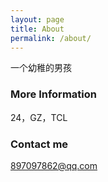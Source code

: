 ```yaml
---
layout: page
title: About
permalink: /about/
---
```


一个幼稚的男孩

### More Information

24，GZ，TCL

### Contact me

[897097862@qq.com](mailto:897097862@qq.com)
